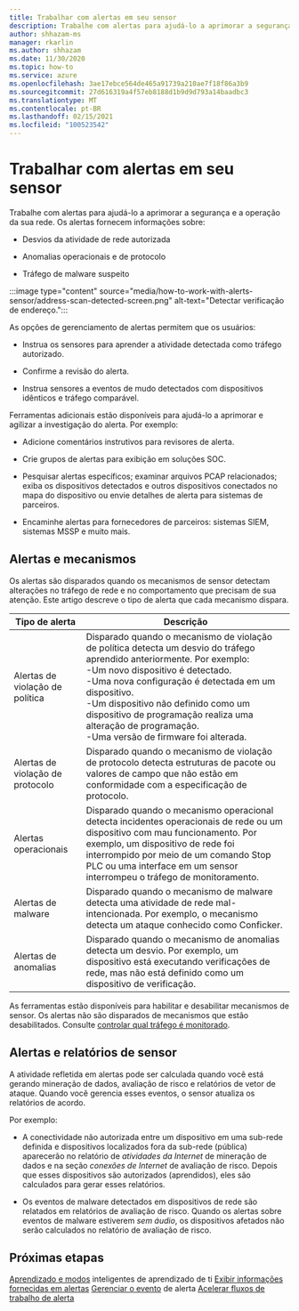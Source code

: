 ```yaml
---
title: Trabalhar com alertas em seu sensor
description: Trabalhe com alertas para ajudá-lo a aprimorar a segurança e a operação da sua rede.
author: shhazam-ms
manager: rkarlin
ms.author: shhazam
ms.date: 11/30/2020
ms.topic: how-to
ms.service: azure
ms.openlocfilehash: 3ae17ebce564de465a91739a210ae7f18f86a3b9
ms.sourcegitcommit: 27d616319a4f57eb8188d1b9d9d793a14baadbc3
ms.translationtype: MT
ms.contentlocale: pt-BR
ms.lasthandoff: 02/15/2021
ms.locfileid: "100523542"
---
```

# <a name="work-with-alerts-on-your-sensor"></a>Trabalhar com alertas em seu sensor

Trabalhe com alertas para ajudá-lo a aprimorar a segurança e a operação da sua rede. Os alertas fornecem informações sobre:

- Desvios da atividade de rede autorizada

- Anomalias operacionais e de protocolo

- Tráfego de malware suspeito

:::image type="content" source="media/how-to-work-with-alerts-sensor/address-scan-detected-screen.png" alt-text="Detectar verificação de endereço.":::

As opções de gerenciamento de alertas permitem que os usuários:

- Instrua os sensores para aprender a atividade detectada como tráfego autorizado.

- Confirme a revisão do alerta.

- Instrua sensores a eventos de mudo detectados com dispositivos idênticos e tráfego comparável.

Ferramentas adicionais estão disponíveis para ajudá-lo a aprimorar e agilizar a investigação do alerta. Por exemplo:

  - Adicione comentários instrutivos para revisores de alerta.

  - Crie grupos de alertas para exibição em soluções SOC. 

  - Pesquisar alertas específicos; examinar arquivos PCAP relacionados; exiba os dispositivos detectados e outros dispositivos conectados no mapa do dispositivo ou envie detalhes de alerta para sistemas de parceiros.

  - Encaminhe alertas para fornecedores de parceiros: sistemas SIEM, sistemas MSSP e muito mais.

## <a name="alerts-and-engines"></a>Alertas e mecanismos

Os alertas são disparados quando os mecanismos de sensor detectam alterações no tráfego de rede e no comportamento que precisam de sua atenção. Este artigo descreve o tipo de alerta que cada mecanismo dispara.

| Tipo de alerta | Descrição |
|-|-|
| Alertas de violação de política | Disparado quando o mecanismo de violação de política detecta um desvio do tráfego aprendido anteriormente. Por exemplo: <br /> -Um novo dispositivo é detectado.  <br /> -Uma nova configuração é detectada em um dispositivo. <br /> -Um dispositivo não definido como um dispositivo de programação realiza uma alteração de programação. <br /> -Uma versão de firmware foi alterada. |
| Alertas de violação de protocolo | Disparado quando o mecanismo de violação de protocolo detecta estruturas de pacote ou valores de campo que não estão em conformidade com a especificação de protocolo. | 
| Alertas operacionais | Disparado quando o mecanismo operacional detecta incidentes operacionais de rede ou um dispositivo com mau funcionamento. Por exemplo, um dispositivo de rede foi interrompido por meio de um comando Stop PLC ou uma interface em um sensor interrompeu o tráfego de monitoramento. |
| Alertas de malware | Disparado quando o mecanismo de malware detecta uma atividade de rede mal-intencionada. Por exemplo, o mecanismo detecta um ataque conhecido como Conficker. |
| Alertas de anomalias | Disparado quando o mecanismo de anomalias detecta um desvio. Por exemplo, um dispositivo está executando verificações de rede, mas não está definido como um dispositivo de verificação. |

As ferramentas estão disponíveis para habilitar e desabilitar mecanismos de sensor. Os alertas não são disparados de mecanismos que estão desabilitados. Consulte [controlar qual tráfego é monitorado](how-to-control-what-traffic-is-monitored.md).

## <a name="alerts-and-sensor-reporting"></a>Alertas e relatórios de sensor

A atividade refletida em alertas pode ser calculada quando você está gerando mineração de dados, avaliação de risco e relatórios de vetor de ataque. Quando você gerencia esses eventos, o sensor atualiza os relatórios de acordo.

Por exemplo:

  - A conectividade não autorizada entre um dispositivo em uma sub-rede definida e dispositivos localizados fora da sub-rede (pública) aparecerão no relatório de *atividades da Internet* de mineração de dados e na seção *conexões de Internet* de avaliação de risco. Depois que esses dispositivos são autorizados (aprendidos), eles são calculados para gerar esses relatórios.

  - Os eventos de malware detectados em dispositivos de rede são relatados em relatórios de avaliação de risco. Quando os alertas sobre eventos de malware estiverem *sem áudio*, os dispositivos afetados não serão calculados no relatório de avaliação de risco.

## <a name="next-steps"></a>Próximas etapas

[Aprendizado e modos](how-to-control-what-traffic-is-monitored.md#learning-and-smart-it-learning-modes) 
 inteligentes de aprendizado de ti [Exibir informações fornecidas em alertas](how-to-view-information-provided-in-alerts.md) 
 [Gerenciar o evento](how-to-manage-the-alert-event.md) 
 de alerta [Acelerar fluxos de trabalho de alerta](how-to-accelerate-alert-incident-response.md)
